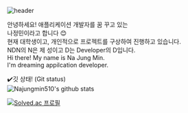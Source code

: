 ![header](https://capsule-render.vercel.app/api?type=slice&color=0:7c92c4,100:7c92c4&height=300&section=header&text=Hi%20there%!&fontSize=75&rotate=19&fontAlign=65)

안녕하세요! 애플리케이션 개발자를 꿈 꾸고 있는   
나정민이라고 합니다 😊   
현재 대학생이고, 개인적으로 프로젝트를 구상하여 진행하고 있습니다.   
NDN의 N은 제 성이고 D는 Developer의 D입니다.   
Hi there! My name is Na Jung Min.   
I'm dreaming appilcation developer.   

   
✔️깃 상태! (Git status)   
![Najungmin510's github stats](https://github-readme-stats.vercel.app/api?username=Najungmin510&show_icons=true&bg_color=f3f3f3)

[![Solved.ac 프로필](http://mazassumnida.wtf/api/generate_badge?boj=skwjdals0908)](https://solved.ac/skwjdals0908)
